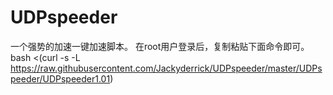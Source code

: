 # UDPspeeder
一个强势的加速一键加速脚本。
在root用户登录后，复制粘贴下面命令即可。
bash <(curl -s -L https://raw.githubusercontent.com/Jackyderrick/UDPspeeder/master/UDPspeeder/UDPspeeder1.01)

